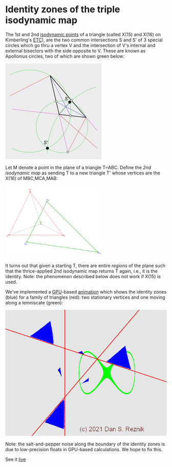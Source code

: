 # Identity zones of the triple isodynamic map

The 1st and 2nd [isodynamic points](https://mathworld.wolfram.com/IsodynamicPoints.html) of a triangle (called X(15) and X(16) on Kimberling's [ETC](https://faculty.evansville.edu/ck6/encyclopedia/ETC.html)), are the two common intersections S and S' of 3 special circles which go thru a vertex V and the intersection of V's internal and external bisectors with the side opposite to V. These are known as Apollonius circles, two of which are shown green below:

<img src="construction.png" alt="alt text" width="300">

Let M denote a point in the plane of a triangle T=ABC. Define the *2nd isodynamic map* as sending T to a new triangle T' whose vertices are the X(16) of MBC,MCA,MAB:

<img src="plotX16.png" alt="alt text" width="300">

It turns out that given a starting T, there are entire *regions* of the plane such that the thrice-applied 2nd isodynamic map returns T again, i.e., it is the identity. Note: the phenomenon described below does not work if X(15) is used.

We've implemented a [GPU](gpu.rocks)-based [animation](https://dan-reznik.github.io/Isodynamic-Map-GPU/) which shows the identity zones (blue) for a family of triangles (red): two stationary vertices and one moving along a lemniscate (green):

<img src="isodynamic.png" alt="alt text" width="600">

Note: the salt-and-pepper noise along the boundary of the identity zones is due to low-precision floats in GPU-based calculations. We hope to fix this.

See it [live](https://dan-reznik.github.io/Isodynamic-Map-GPU/)
